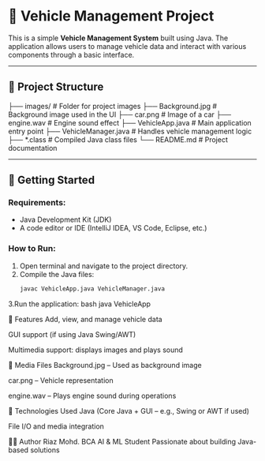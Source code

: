 # 🚗 Vehicle Management Project

This is a simple **Vehicle Management System** built using Java. The application allows users to manage vehicle data and interact with various components through a basic interface.

---

## 📁 Project Structure

├── images/ # Folder for project images
├── Background.jpg # Background image used in the UI
├── car.png # Image of a car
├── engine.wav # Engine sound effect
├── VehicleApp.java # Main application entry point
├── VehicleManager.java # Handles vehicle management logic
├── *.class # Compiled Java class files
└── README.md # Project documentation

---

## 🚀 Getting Started

### Requirements:
- Java Development Kit (JDK)
- A code editor or IDE (IntelliJ IDEA, VS Code, Eclipse, etc.)

### How to Run:
1. Open terminal and navigate to the project directory.
2. Compile the Java files:
   ```bash
   javac VehicleApp.java VehicleManager.java

3.Run the application:
bash
java VehicleApp


🧠 Features
Add, view, and manage vehicle data

GUI support (if using Java Swing/AWT)

Multimedia support: displays images and plays sound

📸 Media Files
Background.jpg – Used as background image

car.png – Vehicle representation

engine.wav – Plays engine sound during operations

🔧 Technologies Used
Java (Core Java + GUI – e.g., Swing or AWT if used)

File I/O and media integration

👨‍💻 Author
Riaz Mohd.
BCA AI & ML Student
Passionate about building Java-based solutions
